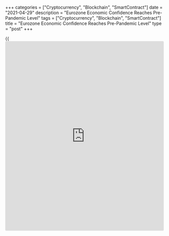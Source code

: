 +++
categories = ["Cryptocurrency", "Blockchain", "SmartContract"]
date = "2021-04-29"
description = "Eurozone Economic Confidence Reaches Pre-Pandemic Level"
tags = ["Cryptocurrency", "Blockchain", "SmartContract"]
title = "Eurozone Economic Confidence Reaches Pre-Pandemic Level"
type = "post"
+++

{{<iframe id="large-banner" src="https://www.bounty.group/#slide=15.0" width="100%" height="600" scrolling="no" style="border: 0px solid rgb(216, 221, 230); border-radius: 3px;">}}

Eurozone economic confidence rose sharply in April to the pre-pandemic
level for the first time since the outbreak of Covid-19, survey results
from the European Commission showed on Thursday.

The economic confidence index climbed to 110.3 from 100.9 in March. The
score was well above economists' forecast of 102.2 and reached its
highest level since September 2018.

Although the surveys have been too optimistic about activity in the
first quarter, the [economy][1] seems to have started the second quarter
on a somewhat stronger footing than anticipated, Jessica Hinds, an
economist at Capital Economics, said.

All surveyed [business][2] sectors showed improvements in sentiment.
Confidence among consumers also strengthened in April.

The industrial confidence index advanced to a record 10.7 from 2.1 in
March. Economists had forecast the index to rise moderately to 4.0.

The improvement in industrial sentiment was driven by managers'
production expectations, their assessments of the current level of
overall order books and of the stocks of finished products.

The services sentiment indicator came in at 2.1, up from -9.6 in the
previous month. The reading was expected to rise to -8.7.

This was the second significant improvement in a row, driven by
managers' more optimistic demand expectations, as well as more positive
views on the past business situation and past demand.

The consumer confidence index climbed to -8.1 from -10.8 a month ago.
The score matched the flash estimate.

The retail trade confidence index climbed to -3.1 from -12.2 a month
ago. The rise reflected managers' improved assessments of the past and
the expected business situation and, to a lesser extent, the adequacy of
the volume of stocks.

The construction confidence index advanced to 2.9 in April, as managers
posted better appraisals of the level of order books and, particularly,
more optimistic employment expectations.

The employment expectations indicator exceeded its long-term average for
the first time since February 2020. The improvement was driven by more
optimistic employment plans in all surveyed business sectors, namely
industry, services, retail trade and construction.

Selling price expectations increased markedly in all surveyed business
sectors in April. Consumer price expectations increased only mildly.

For comments and feedback [contact](https://www.playgroundfx.com/contact/): editorial@rtt[news](https://www.letsplayfx.com/blog/forex-news-website/).com

[Economic News][1]

 **What parts of the world are seeing the best (and worst) economic
performances lately? Click[here][3] to check out our [Econ Scorecard][3]
and find out! See up-to-the-moment [ranking](https://www.playgroundfx.com/blog/crypto-exchange-ranking/)s for the best and worst
performers in [GDP][4], [unemployment rate][5], [inflation][6] and much
more.**

   1. www.rtt[news](https://www.letsplayfx.com/blog/forex-news-website/).com/Content/EconomicNews.aspx
   2. www.rtt[news](https://www.letsplayfx.com/blog/forex-news-website/).com/Content/Business.aspx
   3. www.rtt[news](https://www.letsplayfx.com/blog/forex-news-website/).com/economic-scorecard/world-rank/industrial-production/highest-performance.aspx
   4. www.rtt[news](https://www.letsplayfx.com/blog/forex-news-website/).com/economic-scorecard/world-rank/GDP/highest-performance.aspx
   5. www.rtt[news](https://www.letsplayfx.com/blog/forex-news-website/).com/economic-scorecard/world-rank/unemployment-rate/lowest-performance.aspx
   6. www.rtt[news](https://www.letsplayfx.com/blog/forex-news-website/).com/economic-scorecard/world-rank/CPI/highest-performance.aspx